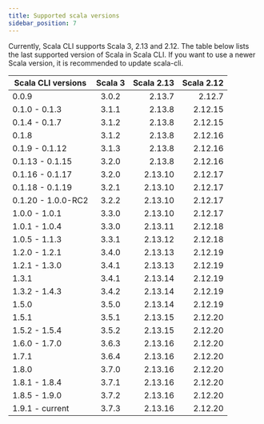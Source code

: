 ```yaml
---
title: Supported scala versions
sidebar_position: 7
---
```


Currently, Scala CLI supports Scala 3, 2.13 and 2.12. The table below lists the last supported version of Scala in Scala
CLI. If you want to use a newer Scala version,
it is recommended to update scala-cli.

| Scala CLI versions | Scala 3 | Scala 2.13 | Scala 2.12 |
|--------------------|:-------:|-----------:|-----------:|
| 0.0.9              |  3.0.2  |     2.13.7 |     2.12.7 |
| 0.1.0 - 0.1.3      |  3.1.1  |     2.13.8 |    2.12.15 |
| 0.1.4 - 0.1.7      |  3.1.2  |     2.13.8 |    2.12.15 |
| 0.1.8              |  3.1.2  |     2.13.8 |    2.12.16 |
| 0.1.9 - 0.1.12     |  3.1.3  |     2.13.8 |    2.12.16 |
| 0.1.13 - 0.1.15    |  3.2.0  |     2.13.8 |    2.12.16 |
| 0.1.16 - 0.1.17    |  3.2.0  |    2.13.10 |    2.12.17 |
| 0.1.18 - 0.1.19    |  3.2.1  |    2.13.10 |    2.12.17 |
| 0.1.20 - 1.0.0-RC2 |  3.2.2  |    2.13.10 |    2.12.17 |
| 1.0.0 - 1.0.1      |  3.3.0  |    2.13.10 |    2.12.17 |
| 1.0.1 - 1.0.4      |  3.3.0  |    2.13.11 |    2.12.18 |
| 1.0.5 - 1.1.3      |  3.3.1  |    2.13.12 |    2.12.18 |
| 1.2.0 - 1.2.1      |  3.4.0  |    2.13.13 |    2.12.19 |
| 1.2.1 - 1.3.0      |  3.4.1  |    2.13.13 |    2.12.19 |
| 1.3.1              |  3.4.1  |    2.13.14 |    2.12.19 |
| 1.3.2 - 1.4.3      |  3.4.2  |    2.13.14 |    2.12.19 |
| 1.5.0              |  3.5.0  |    2.13.14 |    2.12.19 |
| 1.5.1              |  3.5.1  |    2.13.15 |    2.12.20 |
| 1.5.2 - 1.5.4      |  3.5.2  |    2.13.15 |    2.12.20 |
| 1.6.0 - 1.7.0      |  3.6.3  |    2.13.16 |    2.12.20 |
| 1.7.1              |  3.6.4  |    2.13.16 |    2.12.20 |
| 1.8.0              |  3.7.0  |    2.13.16 |    2.12.20 |
| 1.8.1 - 1.8.4      |  3.7.1  |    2.13.16 |    2.12.20 |
| 1.8.5 - 1.9.0      |  3.7.2  |    2.13.16 |    2.12.20 |
| 1.9.1 - current    |  3.7.3  |    2.13.16 |    2.12.20 |

